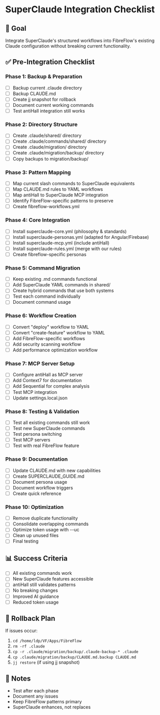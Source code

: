 # SuperClaude Integration Checklist

## 🎯 Goal
Integrate SuperClaude's structured workflows into FibreFlow's existing Claude configuration without breaking current functionality.

## ✅ Pre-Integration Checklist

### Phase 1: Backup & Preparation
- [ ] Backup current .claude directory
- [ ] Backup CLAUDE.md
- [ ] Create jj snapshot for rollback
- [ ] Document current working commands
- [ ] Test antiHall integration still works

### Phase 2: Directory Structure
- [ ] Create .claude/shared/ directory
- [ ] Create .claude/commands/shared/ directory
- [ ] Create .claude/migration/ directory
- [ ] Create .claude/migration/backup/ directory
- [ ] Copy backups to migration/backup/

### Phase 3: Pattern Mapping
- [ ] Map current slash commands to SuperClaude equivalents
- [ ] Map CLAUDE.md rules to YAML workflows
- [ ] Map antiHall to SuperClaude MCP integration
- [ ] Identify FibreFlow-specific patterns to preserve
- [ ] Create fibreflow-workflows.yml

### Phase 4: Core Integration
- [ ] Install superclaude-core.yml (philosophy & standards)
- [ ] Install superclaude-personas.yml (adapted for Angular/Firebase)
- [ ] Install superclaude-mcp.yml (include antiHall)
- [ ] Install superclaude-rules.yml (merge with our rules)
- [ ] Create fibreflow-specific personas

### Phase 5: Command Migration
- [ ] Keep existing .md commands functional
- [ ] Add SuperClaude YAML commands in shared/
- [ ] Create hybrid commands that use both systems
- [ ] Test each command individually
- [ ] Document command usage

### Phase 6: Workflow Creation
- [ ] Convert "deploy" workflow to YAML
- [ ] Convert "create-feature" workflow to YAML
- [ ] Add FibreFlow-specific workflows
- [ ] Add security scanning workflow
- [ ] Add performance optimization workflow

### Phase 7: MCP Server Setup
- [ ] Configure antiHall as MCP server
- [ ] Add Context7 for documentation
- [ ] Add Sequential for complex analysis
- [ ] Test MCP integration
- [ ] Update settings.local.json

### Phase 8: Testing & Validation
- [ ] Test all existing commands still work
- [ ] Test new SuperClaude commands
- [ ] Test persona switching
- [ ] Test MCP servers
- [ ] Test with real FibreFlow feature

### Phase 9: Documentation
- [ ] Update CLAUDE.md with new capabilities
- [ ] Create SUPERCLAUDE_GUIDE.md
- [ ] Document persona usage
- [ ] Document workflow triggers
- [ ] Create quick reference

### Phase 10: Optimization
- [ ] Remove duplicate functionality
- [ ] Consolidate overlapping commands
- [ ] Optimize token usage with --uc
- [ ] Clean up unused files
- [ ] Final testing

## 📊 Success Criteria
- [ ] All existing commands work
- [ ] New SuperClaude features accessible
- [ ] antiHall still validates patterns
- [ ] No breaking changes
- [ ] Improved AI guidance
- [ ] Reduced token usage

## 🚨 Rollback Plan
If issues occur:
1. `cd /home/ldp/VF/Apps/FibreFlow`
2. `rm -rf .claude`
3. `cp -r .claude/migration/backup/.claude-backup-* .claude`
4. `cp .claude/migration/backup/CLAUDE.md.backup CLAUDE.md`
5. `jj restore` (if using jj snapshot)

## 📝 Notes
- Test after each phase
- Document any issues
- Keep FibreFlow patterns primary
- SuperClaude enhances, not replaces